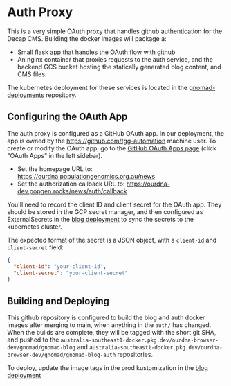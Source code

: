 # Auth Proxy

This is a very simple OAuth proxy that handles github authentication for the Decap CMS. Building the docker images will package a:

- Small flask app that handles the OAuth flow with github
- An nginx container that proxies requests to the auth service, and the backend GCS bucket hosting the statically generated blog content, and CMS files.

The kubernetes deployment for these services is located in the [gnomad-deployments](https://github.com/populationgenomics/gnomad-deployments) repository.

## Configuring the OAuth App

The auth proxy is configured as a GitHub OAuth app. In our deployment, the app is owned by the https://github.com/tgg-automation machine user. To create or modify the OAuth app, go to the [GitHub OAuth Apps page](https://github.com/settings/developers) (click "OAuth Apps" in the left sidebar).

- Set the homepage URL to: https://ourdna.populationgenomics.org.au/news
- Set the authorization callback URL to: https://ourdna-dev.popgen.rocks/news/auth/callback

You'll need to record the client ID and client secret for the OAuth app. They should be stored in the GCP secret manager, and then configured as ExternalSecrets in the [blog deployment](https://github.com/populationgenomics/gnomad-deployments/blob/main/blog/base/blog.oauth-secret.yaml) to sync the secrets to the kubernetes cluster.

The expected format of the secret is a JSON object, with a `client-id` and `client-secret` field:

```json
{
  "client-id": "your-client-id",
  "client-secret": "your-client-secret"
}
```

## Building and Deploying

This github repository is configured to build the blog and auth docker images after merging to main, when anything in the `auth/` has changed. When the builds are complete, they will be tagged with the short git SHA, and pushed to the `australia-southeast1-docker.pkg.dev/ourdna-browser-dev/gnomad/gnomad-blog` and `australia-southeast1-docker.pkg.dev/ourdna-browser-dev/gnomad/gnomad-blog-auth` repositories.

To deploy, update the image tags in the prod kustomization in the [blog deployment](https://github.com/populationgenomics/gnomad-deployments/blob/main/blog/prod/kustomization.yaml)
